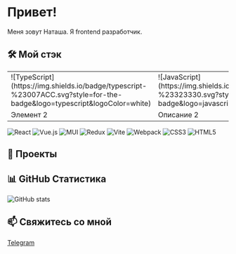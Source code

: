 # Привет!

Меня зовут Наташа. Я frontend разработчик.

## 🛠️ Мой стэк

<table>
  <tr>
    <td>![TypeScript](https://img.shields.io/badge/typescript-%23007ACC.svg?style=for-the-badge&logo=typescript&logoColor=white)</td>
    <td>![JavaScript](https://img.shields.io/badge/javascript-%23323330.svg?style=for-the-badge&logo=javascript&logoColor=%23F7DF1E)</td>
  </tr>
  <tr>
    <td>Элемент 2</td>
    <td>Описание 2</td>
  </tr>
</table>

![React](https://img.shields.io/badge/react-%2320232a.svg?style=for-the-badge&logo=react&logoColor=%2361DAFB)
![Vue.js](https://img.shields.io/badge/Vue.js-4FC08D?style=for-the-badge&logo=vue.js&logoColor=white)
![MUI](https://img.shields.io/badge/MUI-%230081CB.svg?style=for-the-badge&logo=mui&logoColor=white)
![Redux](https://img.shields.io/badge/redux-%23593d88.svg?style=for-the-badge&logo=redux&logoColor=white)
![Vite](https://img.shields.io/badge/vite-%23646CFF.svg?style=for-the-badge&logo=vite&logoColor=white)
![Webpack](https://img.shields.io/badge/webpack-%238DD6F9.svg?style=for-the-badge&logo=webpack&logoColor=black)
![CSS3](https://img.shields.io/badge/css3-%231572B6.svg?style=for-the-badge&logo=css3&logoColor=white)
![HTML5](https://img.shields.io/badge/html5-%23E34F26.svg?style=for-the-badge&logo=html5&logoColor=white)

## 🌟 Проекты

## 📊 GitHub Статистика

![GitHub stats](https://github-readme-stats.vercel.app/api/top-langs/?username=natali1503&layout=compact&theme=transparent&hide_border=true)

## 📫 Свяжитесь со мной

[Telegram](https://t.me/NataliaSitnikova)
